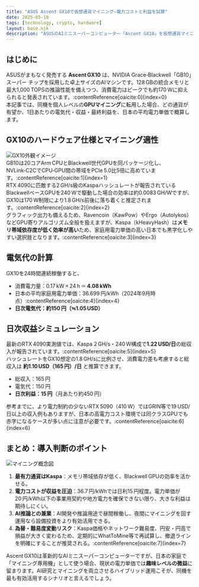 ```yaml
---
title: "ASUS Ascent GX10で仮想通貨マイニング―電力コストと利益を試算"
date: 2025-05-10
tags: [technology, crypto, hardware]
layout: base.njk
description: "ASUSのAIミニスーパーコンピューター「Ascent GX10」を仮想通貨マイニング用途に転用した場合の適性通貨、日次電気代、収入、利益を日本の電力単価で試算しました。"
---
```


## はじめに  
ASUSがまもなく発売する **Ascent GX10** は、NVIDIA Grace‑Blackwell「GB10」スーパー チップを採用した卓上サイズのAIマシンです。128 GBの統合メモリと最大1,000 TOPSの推論性能を備えつつ、消費電力はピークでも約170 Wに抑えられると発表されています。:contentReference[oaicite:0]{index=0}  
本記事では、同機を個人レベルの**GPUマイニング**に転用した場合、どの通貨が有望か、1日あたりの電気代・収益・最終利益を、日本の平均電力単価で概算します。  

## GX10のハードウェア仕様とマイニング適性  
![GX10外観イメージ](../img/gx10_front.jpg)  
GB10は20コアArm CPUとBlackwell世代GPUを同パッケージ化し、NVLink‑C2CでCPU‑GPU間の帯域をPCIe 5.0比5倍に高めています。:contentReference[oaicite:1]{index=1}  
RTX 4090に匹敵する2 GH/s級のKaspaハッシュレートが報告されているBlackwellベースGPUを240 Wで駆動した場合の効率は約0.0083 GH/Wですが、GX10は170 W制限により1.8 GH/s前後に落ち着くと推定されます。:contentReference[oaicite:2]{index=2}  
グラフィック出力も備えるため、Ravencoin（KawPow）やErgo（Autolykos）などGPU寄りアルゴリズム全般を扱えますが、Kaspa（kHeavyHash）は**メモリ帯域依存度が低く効率が高い**ため、家庭用電力単価の高い日本でも黒字化しやすい選択肢となります。:contentReference[oaicite:3]{index=3}  

## 電気代の計算  
GX10を24時間連続稼働すると、  
- 消費電力量：0.17 kW × 24 h ＝ **4.08 kWh**  
- 日本の平均家庭用電力単価：36.699 円/kWh（2024年9月時点）:contentReference[oaicite:4]{index=4}  
- **日次電気代：約150 円（≒1.05 USD）**  

## 日次収益シミュレーション  
最新のRTX 4090実測値では、Kaspa 2 GH/s・240 W構成で**1.22 USD/日**の総収入が報告されています。:contentReference[oaicite:5]{index=5}  
ハッシュレートをGX10想定の1.8 GH/sに比例させ、消費電力差も考慮すると総収入は **約1.10 USD（165 円）/日** と推算できます。  
- 総収入：165 円  
- 電気代：150 円  
- **日次利益：15 円**（月あたり約450 円）  

参考までに、より電力制約の少ないRTX 5090（410 W）ではGRIN等で19 USD/日以上の収入例もありますが、日本の高電力コスト環境では同クラスGPUでも赤字になるケースが多い点に注意が必要です。:contentReference[oaicite:6]{index=6}  

## まとめ：導入判断のポイント  
![マイニング概念図](../img/mining_concept.jpg)  
1. **最有力通貨はKaspa**：メモリ帯域依存が低く、Blackwell GPUの効率を活かせる。  
2. **電力コストが収益を圧迫**：36.7 円/kWhでは日利15 円程度。電力単価が20 円/kWh以下の事業用契約や地方電力を確保できない限り、大きな利益は期待しにくい。  
3. **AI推論との兼業**：AI開発や推論用途で昼間稼働し、夜間にマイニングを回す運用なら設備投資をより有効活用できる。  
4. **為替・難易度変動リスク**：Kaspa価格やネットワーク難易度、円安・円高で損益が大きく変わるため、定期的にWhatToMine等で再試算し、撤退ラインを明確にすることが推奨される。:contentReference[oaicite:7]{index=7}  

Ascent GX10は革新的なAIミニスーパーコンピューターですが、日本の家庭で「マイニング専用機」として使う場合、現状の電力単価では**趣味レベルの微益**に留まります。AI研究とマイニングを両立させるハイブリッド運用こそが、同機を最も有効活用するシナリオと言えるでしょう。  
